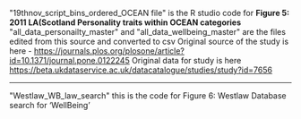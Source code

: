 "19thnov_script_bins_ordered_OCEAN file" is the R studio code for **Figure 5: 2011 LA(Scotland Personality traits within OCEAN categories**
"all_data_personailty_master" and "all_data_wellbeing_master" are the files edited from this source and converted to csv
Original source of the study is here - https://journals.plos.org/plosone/article?id=10.1371/journal.pone.0122245 
Original data for study is here https://beta.ukdataservice.ac.uk/datacatalogue/studies/study?id=7656
____
"Westlaw_WB_law_search" this is the code for Figure 6: Westlaw Database search for ‘WellBeing’
